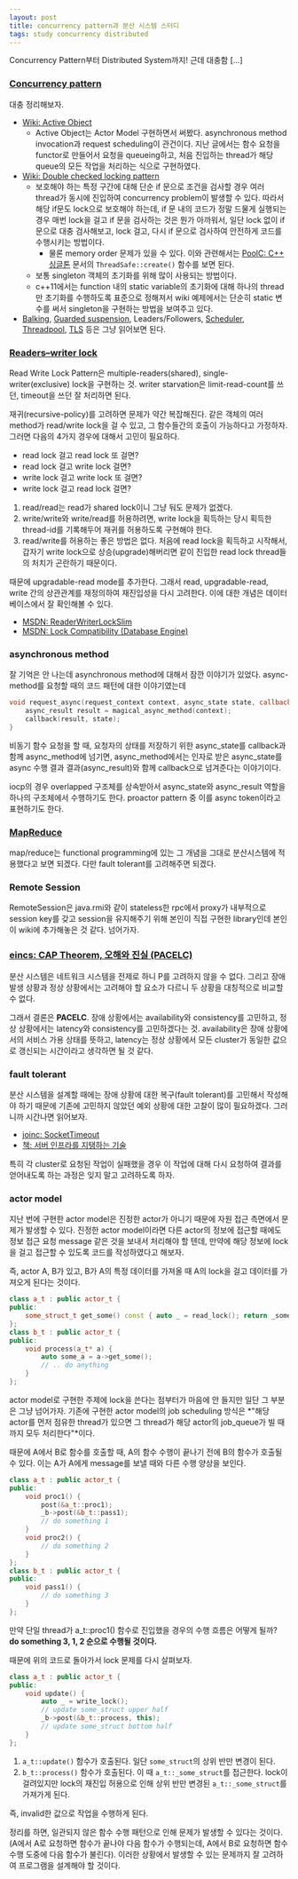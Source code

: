```yaml
---
layout: post
title: concurrency pattern과 분산 시스템 스터디
tags: study concurrency distributed
---
```


Concurrency Pattern부터 Distributed System까지! 근데 대충함 [...]

### [Concurrency pattern](http://en.wikipedia.org/wiki/Concurrency_pattern) ###

대충 정리해보자.

* [Wiki: Active Object](http://en.wikipedia.org/wiki/Active_Object)
	* Active Object는 Actor Model 구현하면서 써봤다. asynchronous method invocation과 request scheduling이 관건이다. 지난 글에서는 함수 요청을 functor로 만들어서 요청을 queueing하고, 처음 진입하는 thread가 해당 queue의 모든 작업을 처리하는 식으로 구현하였다.
* [Wiki: Double checked locking pattern](http://en.wikipedia.org/wiki/Double_checked_locking_pattern)
	* 보호해야 하는 특정 구간에 대해 단순 if 문으로 조건을 검사할 경우 여러 thread가 동시에 진입하여 concurrency problem이 발생할 수 있다. 따라서 해당 if문도 lock으로 보호해야 하는데, if 문 내의 코드가 정말 드물게 실행되는 경우 매번 lock을 걸고 if 문을 검사하는 것은 뭔가 아까워서, 일단 lock 없이 if 문으로 대충 검사해보고, lock 걸고, 다시 if 문으로 검사하여 안전하게 코드를 수행시키는 방법이다.
		* 물론 memory order 문제가 있을 수 있다. 이와 관련해서는 [PoolC: C++ 싱글톤](http://board.poolc.org/generation03/512) 문서의 `ThreadSafe::create()` 함수를 보면 된다.
	* 보통 singleton 객체의 초기화를 위해 많이 사용되는 방법이다.
	* c++11에서는 function 내의 static variable의 초기화에 대해 하나의 thread만 초기화를 수행하도록 표준으로 정해져서 wiki 예제에서는 단순히 static 변수를 써서 singleton을 구현하는 방법을 보여주고 있다.
* [Balking](http://en.wikipedia.org/wiki/Balking_pattern), [Guarded suspension](http://en.wikipedia.org/wiki/Guarded_suspension), Leaders/Followers, [Scheduler](http://en.wikipedia.org/wiki/Scheduler_pattern), [Threadpool](http://en.wikipedia.org/wiki/Thread_pool_pattern), [TLS](http://en.wikipedia.org/wiki/Thread-Specific_Storage) 등은 그냥 읽어보면 된다.

### [Readers–writer lock](http://en.wikipedia.org/wiki/Read_write_lock_pattern) ###

Read Write Lock Pattern은 multiple-readers(shared), single-writer(exclusive) lock을 구현하는 것. writer starvation은 limit-read-count를 쓰던, timeout을 쓰던 잘 처리하면 된다.

재귀(recursive-policy)를 고려하면 문제가 약간 복잡해진다. 같은 객체의 여러 method가 read/write lock을 걸 수 있고, 그 함수들간의 호출이 가능하다고 가정하자. 그러면 다음의 4가지 경우에 대해서 고민이 필요하다.

* read lock 걸고 read lock 또 걸면?
* read lock 걸고 write lock 걸면?
* write lock 걸고 write lock 또 걸면?
* write lock 걸고 read lock 걸면?

1. read/read는 read가 shared lock이니 그냥 둬도 문제가 없겠다.
2. write/write와 write/read를 허용하려면, write lock을 획득하는 당시 획득한 thread-id를 기록해두어 재귀를 허용하도록 구현해야 한다.
3. read/write를 허용하는 좋은 방법은 없다. 처음에 read lock을 획득하고 시작해서, 갑자기 write lock으로 상승(upgrade)해버리면 같이 진입한 read lock thread들의 처치가 곤란하기 때문이다.

때문에 upgradable-read mode를 추가한다. 그래서 read, upgradable-read, write 간의 상관관계를 재정의하여 재진입성을 다시 고려한다. 이에 대한 개념은 데이터베이스에서 잘 확인해볼 수 있다.

* [MSDN: ReaderWriterLockSlim](http://msdn.microsoft.com/en-us/library/system.threading.readerwriterlockslim.aspx)
* [MSDN: Lock Compatibility (Database Engine)](http://technet.microsoft.com/en-us/library/ms186396.aspx)


### asynchronous method ###

잘 기억은 안 나는데 asynchronous method에 대해서 잠깐 이야기가 있었다. async-method를 요청할 때의 코드 패턴에 대한 이야기였는데

```cpp
void request_async(request_context context, async_state state, callback_t callback) {
    async_result result = magical_async_method(context);
    callback(result, state);
}
```

비동기 함수 요청을 할 때, 요청자의 상태를 저장하기 위한 async_state를 callback과 함께 async_method에 넘기면, async_method에서는 인자로 받은 async_state를 async 수행 결과 결과(async_result)와 함께 callback으로 넘겨준다는 이야기이다.

iocp의 경우 overlapped 구조체를 상속받아서 async_state와 async_result 역할을 하나의 구조체에서 수행하기도 한다. proactor pattern 중 이를 async token이라고 표현하기도 한다.

### [MapReduce](http://en.wikipedia.org/wiki/MapReduce) ###

map/reduce는 functional programming에 있는 그 개념을 그대로 분산시스템에 적용했다고 보면 되겠다. 다만 fault tolerant를 고려해주면 되겠다.

### Remote Session ###

RemoteSession은 java.rmi와 같이 stateless한 rpc에서 proxy가 내부적으로 session key를 갖고 session을 유지해주기 위해 본인이 직접 구현한 library인데 본인이 wiki에 추가해놓은 것 같다. 넘어가자.

### [eincs: CAP Theorem, 오해와 진실 (PACELC)](http://eincs.net/2013/07/misleading-and-truth-of-cap-theorem) ###

분산 시스템은 네트워크 시스템을 전제로 하니 P를 고려하지 않을 수 없다. 그리고 장애 발생 상황과 정상 상황에서는 고려해야 할 요소가 다르니 두 상황을 대칭적으로 비교할 수 없다.

그래서 결론은 **PACELC**. 장애 상황에서는 availability와 consistency를 고민하고, 정상 상황에서는 latency와 consistency를 고민하겠다는 것. availability은 장애 상황에서의 서비스 가용 상태를 뜻하고, latency는 정상 상황에서 모든 cluster가 동일한 값으로 갱신되는 시간이라고 생각하면 될 것 같다.

### fault tolerant ###

분산 시스템을 설계할 때에는 장애 상황에 대한 복구(fault tolerant)를 고민해서 작성해야 하기 때문에 기존에 고민하지 않았던 예외 상황에 대한 고찰이 많이 필요하겠다. 그러니까 시간나면 읽어보자.

* [joinc: SocketTimeout](http://www.joinc.co.kr/modules/moniwiki/wiki.php/Site/Network_Programing/Documents/Sockettimeout)
* [책: 서버 인프라를 지탱하는 기술](http://www.kyobobook.co.kr/product/detailViewKor.laf?ejkGb=KOR&linkClass=33090105&barcode=9788996241003)

특히 각 cluster로 요청된 작업이 실패했을 경우 이 작업에 대해 다시 요청하여 결과를 얻어내도록 하는 과정은 잊지 말고 고려하도록 하자.

### actor model ###

지난 번에 구현한 actor model은 진정한 actor가 아니기 때문에 자원 접근 측면에서 문제가 발생할 수 있다. 진정한 actor model이라면 다른 actor의 정보에 접근할 때에도 정보 접근 요청 message 같은 것을 보내서 처리해야 할 텐데, 만약에 해당 정보에 lock을 걸고 접근할 수 있도록 코드를 작성하였다고 해보자.

즉, actor A, B가 있고, B가 A의 특정 데이터를 가져올 때 A의 lock을 걸고 데이터를 가져오게 된다는 것이다.

```cpp
class a_t : public actor_t {
public:
    some_struct_t get_some() const { auto _ = read_lock(); return _some_struct; }
};
class b_t : public actor_t {
public:
    void process(a_t* a) {
        auto some_a = a->get_some();
        // .. do anything
    }
};
```

actor model로 구현한 주제에 lock을 쓴다는 점부터가 마음에 안 들지만 일단 그 부분은 그냥 넘어가자. 기존에 구현한 actor model의 job scheduling 방식은 *"해당 actor를 먼저 점유한 thread가 있으면 그 thread가 해당 actor의 job_queue가 빌 때까지 모두 처리한다"*이다.

때문에 A에서 B로 함수를 호출할 때, A의 함수 수행이 끝나기 전에 B의 함수가 호출될 수 있다. 이는 A가 A에게 message를 보낼 때와 다른 수행 양상을 보인다.

```cpp
class a_t : public actor_t {
public:
    void proc1() {
        post(&a_t::proc1);
        _b->post(&b_t::pass1);
        // do something 1
    }
    void proc2() {
        // do something 2
    }
};
class b_t : public actor_t {
public:
    void pass1() {
        // do something 3
    }
};
```

만약 단일 thread가 a_t::proc1() 함수로 진입했을 경우의 수행 흐름은 어떻게 될까?  
**do something 3, 1, 2 순으로 수행될 것이다.**

때문에 위의 코드로 돌아가서 lock 문제를 다시 살펴보자.

```cpp
class a_t : public actor_t {
public:
    void update() {
        auto _ = write_lock();
        // update some_struct upper half
        _b->post(&b_t::process, this);
        // update some_struct bottom half
    }
};
```

1. `a_t::update()` 함수가 호출된다. 일단 `some_struct`의 상위 반만 변경이 된다.
2. `b_t::process()` 함수가 호출된다. 이 때 `a_t::_some_struct`를 접근한다. lock이 걸려있지만 lock의 재진입 허용으로 인해 상위 반만 변경된 `a_t::_some_struct`를 가져가게 된다.

즉, invalid한 값으로 작업을 수행하게 된다.

정리를 하면, 일관되지 않은 함수 수행 패턴으로 인해 문제가 발생할 수 있다는 것이다. (A에서 A로 요청하면 함수가 끝나야 다음 함수가 수행되는데, A에서 B로 요청하면 함수 수행 도중에 다음 함수가 불린다). 이러한 상황에서 발생할 수 있는 문제까지 잘 고려하여 프로그램을 설계해야 할 것이다.